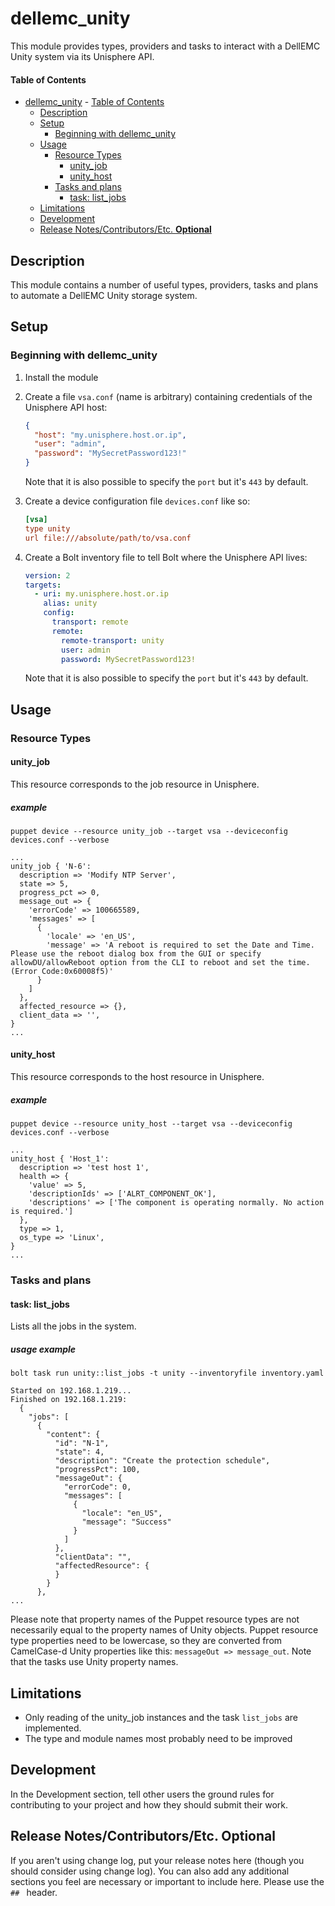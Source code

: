 # dellemc_unity

This module provides types, providers and tasks to interact with a DellEMC Unity system via its Unisphere API.

#### Table of Contents

- [dellemc_unity](#dellemc_unity)
      - [Table of Contents](#table-of-contents)
  - [Description](#description)
  - [Setup](#setup)
    - [Beginning with dellemc_unity](#beginning-with-dellemc_unity)
  - [Usage](#usage)
    - [Resource Types](#resource-types)
      - [unity_job](#unity_job)
      - [unity_host](#unity_host)
    - [Tasks and plans](#tasks-and-plans)
      - [task: list_jobs](#task-list_jobs)
  - [Limitations](#limitations)
  - [Development](#development)
  - [Release Notes/Contributors/Etc. **Optional**](#release-notescontributorsetc-optional)

## Description

This module contains a number of useful types, providers, tasks and plans to automate a DellEMC Unity storage system.

## Setup

### Beginning with dellemc_unity

1. Install the module
1. Create a file `vsa.conf` (name is arbitrary) containing credentials of the Unisphere API host:

    ```json
    {
      "host": "my.unisphere.host.or.ip",
      "user": "admin",
      "password": "MySecretPassword123!"
    }
    ```

    Note that it is also possible to specify the `port` but it's `443` by default.

1. Create a device configuration file `devices.conf` like so:

    ```ini
    [vsa]
    type unity
    url file:///absolute/path/to/vsa.conf
    ```

1. Create a Bolt inventory file to tell Bolt where the Unisphere API lives:

    ```yaml
    version: 2
    targets:
      - uri: my.unisphere.host.or.ip
        alias: unity
        config:
          transport: remote
          remote:
            remote-transport: unity
            user: admin
            password: MySecretPassword123!
    ```

    Note that it is also possible to specify the `port` but it's `443` by default.

## Usage

### Resource Types

#### unity_job

This resource corresponds to the job resource in Unisphere.

<!-- omit in toc -->
##### example

  ```shell
  puppet device --resource unity_job --target vsa --deviceconfig devices.conf --verbose
  ```

  ```puppet
  ...
  unity_job { 'N-6':
    description => 'Modify NTP Server',
    state => 5,
    progress_pct => 0,
    message_out => {
      'errorCode' => 100665589,
      'messages' => [
        {
          'locale' => 'en_US',
          'message' => 'A reboot is required to set the Date and Time. Please use the reboot dialog box from the GUI or specify allowDU/allowReboot option from the CLI to reboot and set the time. (Error Code:0x60008f5)'
        }
      ]
    },
    affected_resource => {},
    client_data => '',
}
...
```

#### unity_host

This resource corresponds to the host resource in Unisphere.

<!-- omit in toc -->
##### example

  ```shell
  puppet device --resource unity_host --target vsa --deviceconfig devices.conf --verbose
  ```

  ```puppet
  ...
  unity_host { 'Host_1':
    description => 'test host 1',
    health => {
      'value' => 5,
      'descriptionIds' => ['ALRT_COMPONENT_OK'],
      'descriptions' => ['The component is operating normally. No action is required.']
    },
    type => 1,
    os_type => 'Linux',
  }
...
```

### Tasks and plans

#### task: list_jobs

Lists all the jobs in the system.

<!-- omit in toc -->
##### usage example

```shell
bolt task run unity::list_jobs -t unity --inventoryfile inventory.yaml
```

```shell
Started on 192.168.1.219...
Finished on 192.168.1.219:
  {
    "jobs": [
      {
        "content": {
          "id": "N-1",
          "state": 4,
          "description": "Create the protection schedule",
          "progressPct": 100,
          "messageOut": {
            "errorCode": 0,
            "messages": [
              {
                "locale": "en_US",
                "message": "Success"
              }
            ]
          },
          "clientData": "",
          "affectedResource": {
          }
        }
      },
...
```

Please note that property names of the Puppet resource types are not necessarily equal to the property names of Unity objects. Puppet resource type properties need to be lowercase, so they are converted from CamelCase-d Unity properties like this: `messageOut => message_out`. Note that the tasks use Unity property names.

## Limitations

- Only reading of the unity_job instances and the task `list_jobs` are implemented.
- The type and module names most probably need to be improved

## Development

In the Development section, tell other users the ground rules for contributing to your project and how they should submit their work.

## Release Notes/Contributors/Etc. **Optional**

If you aren't using change log, put your release notes here (though you should consider using change log). You can also add any additional sections you feel are necessary or important to include here. Please use the `## ` header.
